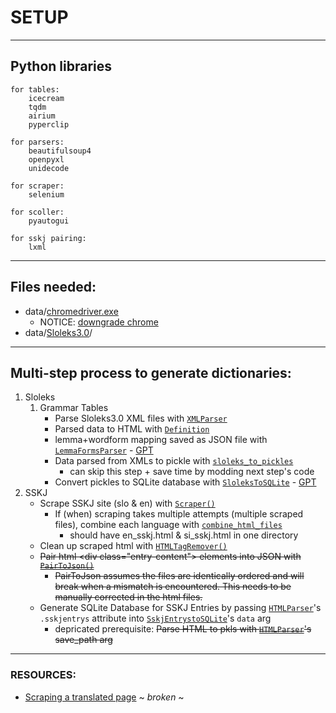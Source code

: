 # SETUP

---

## Python libraries
    for tables:
        icecream
        tqdm
        airium
        pyperclip

    for parsers:
        beautifulsoup4
        openpyxl
        unidecode

    for scraper:
        selenium

    for scoller:
        pyautogui

    for sskj pairing:
        lxml


---
## Files needed:
   - data/[chromedriver.exe](https://chromedriver.chromium.org/downloads)
     - NOTICE: [downgrade chrome](https://www.browserstack.com/guide/downgrade-to-older-versions-of-chrome)
   - data/[Sloleks3.0](https://www.clarin.si/repository/xmlui/handle/11356/1745)/

---
## Multi-step process to generate dictionaries:
   1. Sloleks
      1. Grammar Tables
            - Parse Sloleks3.0 XML files with [`XMLParser`](slo_dict_gen_pkg/parsers.py)
            - Parsed data to HTML with [`Definition`](slo_dict_gen_pkg/formatting.py)
            - lemma+wordform mapping saved as JSON file with [`LemmaFormsParser`](slo_dict_gen_pkg/parsers.py) - [GPT](https://chat.openai.com/share/aef8d7da-ae6b-431b-94ae-4c6bfca90130)
            - Data parsed from XMLs to pickle with [`sloleks_to_pickles`](slo_dict_gen_pkg/parsers.py)
              - can skip this step + save time by modding next step's code
            - Convert pickles to SQLite database with [`SloleksToSQLite`](slo_dict_gen_pkg/sqlite_tools.py) - [GPT](https://chatgpt.com/share/d25f1a4e-545d-42d2-87d1-cdcdf5e0eb69)
   2. SSKJ
	  - Scrape SSKJ site (slo & en) with [`Scraper()`](temp_tools/sskj_html_utils.py)
        - If (when) scraping takes multiple attempts (multiple scraped files), combine each language with [`combine_html_files`](temp_tools/combine_files.py)
          - should have en_sskj.html & si_sskj.html in one directory
      - Clean up scraped html with [`HTMLTagRemover()`](temp_tools/sskj_html_utils.py)
      - ~~Pair html \<div class="entry-content"\> elements into JSON with [`PairToJson()`](temp_tools/sskj_html_utils)~~
        - ~~PairToJson assumes the files are identically ordered and will break when a mismatch is encountered. This needs to be manually corrected in the html files.~~
      - Generate SQLite Database for SSKJ Entries by passing [`HTMLParser`](slo_dict_gen_pkg/parsers.py)'s `.sskjentrys` attribute into [`SskjEntrystoSQLite`](slo_dict_gen_pkg/parsers.py)'s `data` arg
        - depricated prerequisite: ~~Parse HTML to pkls with [`HTMLParser`](slo_dict_gen_pkg/parsers.py)'s save_path arg~~
         

---
### RESOURCES:
   - [Scraping a translated page](https://www.listendata.com/2020/10/translating-web-page-while-scraping.html) ~ *broken* ~
